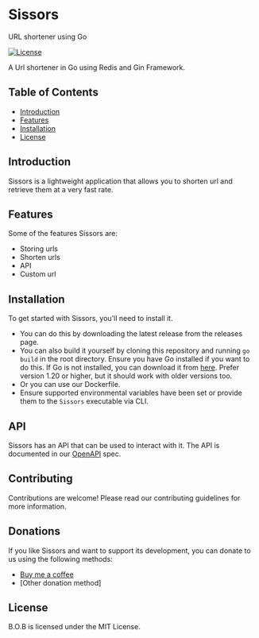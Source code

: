 # Sissors
URL shortener using Go

[![License](https://img.shields.io/badge/license-MIT-blue.svg)](https://github.com/manlikeNacho/Dice/blob/main/LICENSE)

A Url shortener in Go using Redis and Gin Framework.

## Table of Contents

- [Introduction](#introduction)
- [Features](#features)
- [Installation](#installation)
- [License](#license)

## Introduction

Sissors is a lightweight application that allows you to shorten url and retrieve them at a very fast rate.

## Features

Some of the features Sissors are:

- Storing urls
- Shorten urls
- API
- Custom url

## Installation

To get started with Sissors, you'll need to install it.

- You can do this by downloading the latest release from the releases page.
- You can also build it yourself by cloning this repository and running `go build` in the root directory. Ensure you have Go installed if you want to do this. If Go is not installed, you can download it from [here](https://golang.org/). Prefer version 1.20 or higher, but it should work with older versions too.
- Or you can use our Dockerfile.
- Ensure supported environmental variables have been set or provide them to the `Sissors` executable via CLI.


## API

Sissors has an API that can be used to interact with it. The API is documented in our [OpenAPI](https://snip-j7nt.onrender.com/swagger/index.html) spec.

## Contributing

Contributions are welcome! Please read our contributing guidelines for more information.

## Donations

If you like Sissors and want to support its development, you can donate to us using the following methods:

- [Buy me a coffee](https://www.buymeacoffee.com/)
- [Other donation method]

## License

B.O.B is licensed under the MIT License.


